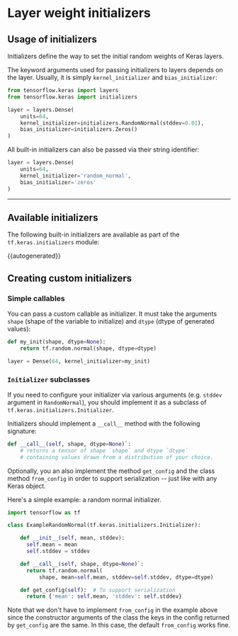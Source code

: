 # Layer weight initializers

## Usage of initializers

Initializers define the way to set the initial random weights of Keras layers.

The keyword arguments used for passing initializers to layers depends on the layer.
Usually, it is simply `kernel_initializer` and `bias_initializer`:

```python
from tensorflow.keras import layers
from tensorflow.keras import initializers

layer = layers.Dense(
    units=64,
    kernel_initializer=initializers.RandomNormal(stddev=0.01),
    bias_initializer=initializers.Zeros()
)
```

All built-in initializers can also be passed via their string identifier:

```python
layer = layers.Dense(
    units=64,
    kernel_initializer='random_normal',
    bias_initializer='zeros'
)
```

---


## Available initializers

The following built-in initializers are available as part of the `tf.keras.initializers` module:

{{autogenerated}}


## Creating custom initializers

### Simple callables

You can pass a custom callable as initializer.
It must take the arguments `shape` (shape of the variable to initialize) and `dtype` (dtype of generated values):

```python
def my_init(shape, dtype=None):
    return tf.random.normal(shape, dtype=dtype)

layer = Dense(64, kernel_initializer=my_init)
```

### `Initializer` subclasses

If you need to configure your initializer via various arguments (e.g. `stddev` argument in `RandomNormal`),
you should implement it as a subclass of `tf.keras.initializers.Initializer`.

Initializers should implement a `__call__` method with the following
signature:

```python
def __call__(self, shape, dtype=None)`:
    # returns a tensor of shape `shape` and dtype `dtype`
    # containing values drawn from a distribution of your choice.
```

Optionally, you an also implement the method `get_config` and the class
method `from_config` in order to support serialization -- just like with
any Keras object.

Here's a simple example: a random normal initializer.

```python
import tensorflow as tf

class ExampleRandomNormal(tf.keras.initializers.Initializer):

    def __init__(self, mean, stddev):
      self.mean = mean
      self.stddev = stddev

    def __call__(self, shape, dtype=None)`:
      return tf.random.normal(
          shape, mean=self.mean, stddev=self.stddev, dtype=dtype)

    def get_config(self):  # To support serialization
      return {'mean': self.mean, 'stddev': self.stddev}
```

Note that we don't have to implement `from_config` in the example above since
the constructor arguments of the class the keys in the config returned by
`get_config` are the same. In this case, the default `from_config`
works fine.

